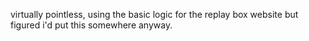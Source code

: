 virtually pointless, using the basic logic for the replay box website but figured i'd put this somewhere anyway.
